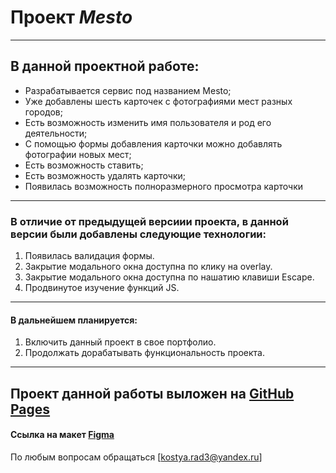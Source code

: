 # Проект ***Mesto***
------
## В данной проектной работе:
* Разрабатывается сервис под названием Mesto;
* Уже добавлены шесть карточек с фотографиями мест разных городов;
* Есть возможность изменить имя пользователя и род его деятельности;
* С помощью формы добавления карточки можно добавлять фотографии новых мест;
* Есть возможность ставить;
* Есть возможность удалять карточки;
* Появилась возможность полноразмерного просмотра карточки
------
### В отличие от предыдущей версиии проекта, в данной версии были добавлены следующие технологии:
1. Появилась валидация формы.
2. Закрытие модального окна доступна по клику на overlay.
3. Закрытие модального окна доступна по нашатию клавиши Escape.
4. Продвинутое изучение функций JS.
------
#### В дальнейшем планируется:
1. Включить данный проект в свое портфолио.
2. Продолжать дорабатывать функциональность проекта.
------

Проект данной работы выложен на [GitHub Pages](https://kostyarad3.github.io/mesto/ "GitHub Pages")
------
#### Ссылка на макет [Figma](https://www.figma.com/file/kRVLKwYG3d1HGLvh7JFWRT/JavaScript.-Sprint-6?node-id=0%3A1 "Макет Figma")


По любым вопросам обращаться [kostya.rad3@yandex.ru]


